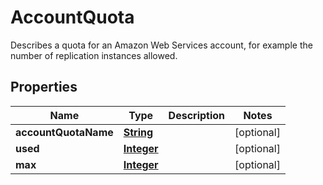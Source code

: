 

# AccountQuota

Describes a quota for an Amazon Web Services account, for example the number of replication instances allowed.

## Properties

| Name | Type | Description | Notes |
|------------ | ------------- | ------------- | -------------|
|**accountQuotaName** | [**String**](String.md) |  |  [optional] |
|**used** | [**Integer**](Integer.md) |  |  [optional] |
|**max** | [**Integer**](Integer.md) |  |  [optional] |



